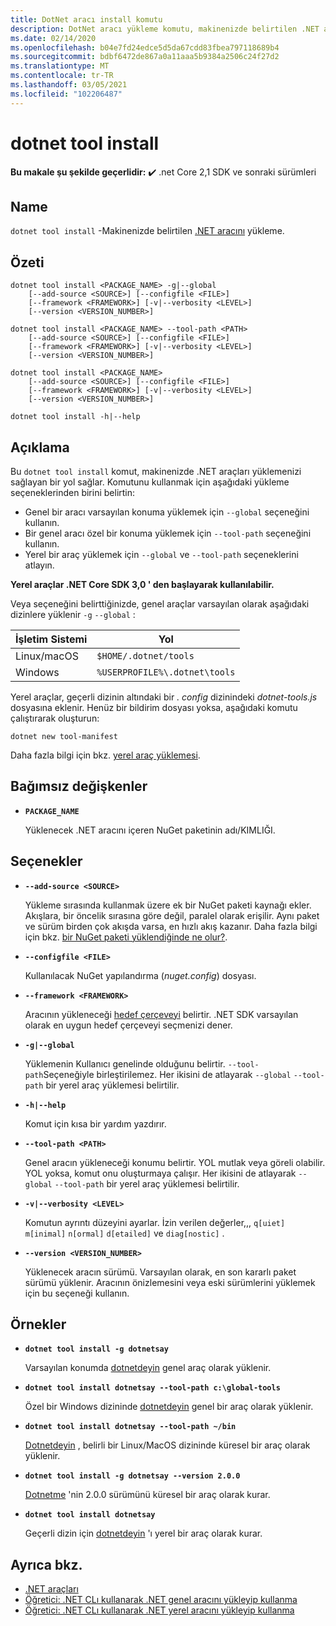 ```yaml
---
title: DotNet aracı install komutu
description: DotNet aracı yükleme komutu, makinenizde belirtilen .NET aracını yükler.
ms.date: 02/14/2020
ms.openlocfilehash: b04e7fd24edce5d5da67cdd83fbea797118689b4
ms.sourcegitcommit: bdbf6472de867a0a11aaa5b9384a2506c24f27d2
ms.translationtype: MT
ms.contentlocale: tr-TR
ms.lasthandoff: 03/05/2021
ms.locfileid: "102206487"
---
```

# <a name="dotnet-tool-install"></a>dotnet tool install

**Bu makale şu şekilde geçerlidir:** ✔️ .net Core 2,1 SDK ve sonraki sürümleri

## <a name="name"></a>Name

`dotnet tool install` -Makinenizde belirtilen [.NET aracını](global-tools.md) yükleme.

## <a name="synopsis"></a>Özeti

```dotnetcli
dotnet tool install <PACKAGE_NAME> -g|--global
    [--add-source <SOURCE>] [--configfile <FILE>]
    [--framework <FRAMEWORK>] [-v|--verbosity <LEVEL>]
    [--version <VERSION_NUMBER>]

dotnet tool install <PACKAGE_NAME> --tool-path <PATH>
    [--add-source <SOURCE>] [--configfile <FILE>]
    [--framework <FRAMEWORK>] [-v|--verbosity <LEVEL>]
    [--version <VERSION_NUMBER>]

dotnet tool install <PACKAGE_NAME>
    [--add-source <SOURCE>] [--configfile <FILE>]
    [--framework <FRAMEWORK>] [-v|--verbosity <LEVEL>]
    [--version <VERSION_NUMBER>]

dotnet tool install -h|--help
```

## <a name="description"></a>Açıklama

Bu `dotnet tool install` komut, makinenizde .NET araçları yüklemenizi sağlayan bir yol sağlar. Komutunu kullanmak için aşağıdaki yükleme seçeneklerinden birini belirtin:

* Genel bir aracı varsayılan konuma yüklemek için `--global` seçeneğini kullanın.
* Bir genel aracı özel bir konuma yüklemek için `--tool-path` seçeneğini kullanın.
* Yerel bir araç yüklemek için `--global` ve `--tool-path` seçeneklerini atlayın.

**Yerel araçlar .NET Core SDK 3,0 ' den başlayarak kullanılabilir.**

Veya seçeneğini belirttiğinizde, genel araçlar varsayılan olarak aşağıdaki dizinlere yüklenir `-g` `--global` :

| İşletim Sistemi          | Yol                          |
|-------------|-------------------------------|
| Linux/macOS | `$HOME/.dotnet/tools`         |
| Windows     | `%USERPROFILE%\.dotnet\tools` |

Yerel araçlar, geçerli dizinin altındaki bir *. config* dizinindeki *dotnet-tools.js* dosyasına eklenir. Henüz bir bildirim dosyası yoksa, aşağıdaki komutu çalıştırarak oluşturun:

```dotnetcli
dotnet new tool-manifest
```

Daha fazla bilgi için bkz. [yerel araç yüklemesi](global-tools.md#install-a-local-tool).

## <a name="arguments"></a>Bağımsız değişkenler

- **`PACKAGE_NAME`**

  Yüklenecek .NET aracını içeren NuGet paketinin adı/KIMLIĞI.

## <a name="options"></a>Seçenekler

- **`--add-source <SOURCE>`**

  Yükleme sırasında kullanmak üzere ek bir NuGet paketi kaynağı ekler. Akışlara, bir öncelik sırasına göre değil, paralel olarak erişilir. Aynı paket ve sürüm birden çok akışda varsa, en hızlı akış kazanır. Daha fazla bilgi için bkz. [bir NuGet paketi yüklendiğinde ne olur?](/nuget/concepts/package-installation-process).

- **`--configfile <FILE>`**

  Kullanılacak NuGet yapılandırma (*nuget.config*) dosyası.

- **`--framework <FRAMEWORK>`**

  Aracının yükleneceği [hedef çerçeveyi](../../standard/frameworks.md) belirtir. .NET SDK varsayılan olarak en uygun hedef çerçeveyi seçmenizi dener.

- **`-g|--global`**

  Yüklemenin Kullanıcı genelinde olduğunu belirtir. `--tool-path`Seçeneğiyle birleştirilemez. Her ikisini de atlayarak `--global` `--tool-path` bir yerel araç yüklemesi belirtilir.

- **`-h|--help`**

  Komut için kısa bir yardım yazdırır.

- **`--tool-path <PATH>`**

  Genel aracın yükleneceği konumu belirtir. YOL mutlak veya göreli olabilir. YOL yoksa, komut onu oluşturmaya çalışır. Her ikisini de atlayarak `--global` `--tool-path` bir yerel araç yüklemesi belirtilir.

- **`-v|--verbosity <LEVEL>`**

  Komutun ayrıntı düzeyini ayarlar. İzin verilen değerler,,, `q[uiet]` `m[inimal]` `n[ormal]` `d[etailed]` ve `diag[nostic]` .

- **`--version <VERSION_NUMBER>`**

  Yüklenecek aracın sürümü. Varsayılan olarak, en son kararlı paket sürümü yüklenir. Aracının önizlemesini veya eski sürümlerini yüklemek için bu seçeneği kullanın.

## <a name="examples"></a>Örnekler

- **`dotnet tool install -g dotnetsay`**

  Varsayılan konumda [dotnetdeyin](https://www.nuget.org/packages/dotnetsay/) genel araç olarak yüklenir.

- **`dotnet tool install dotnetsay --tool-path c:\global-tools`**

  Özel bir Windows dizininde [dotnetdeyin](https://www.nuget.org/packages/dotnetsay/) genel bir araç olarak yüklenir.

- **`dotnet tool install dotnetsay --tool-path ~/bin`**

  [Dotnetdeyin](https://www.nuget.org/packages/dotnetsay/) , belirli bir Linux/MacOS dizininde küresel bir araç olarak yüklenir.

- **`dotnet tool install -g dotnetsay --version 2.0.0`**

  [Dotnetme](https://www.nuget.org/packages/dotnetsay/) 'nin 2.0.0 sürümünü küresel bir araç olarak kurar.

- **`dotnet tool install dotnetsay`**

  Geçerli dizin için [dotnetdeyin](https://www.nuget.org/packages/dotnetsay/) 'ı yerel bir araç olarak kurar.

## <a name="see-also"></a>Ayrıca bkz.

- [.NET araçları](global-tools.md)
- [Öğretici: .NET CLı kullanarak .NET genel aracını yükleyip kullanma](global-tools-how-to-use.md)
- [Öğretici: .NET CLı kullanarak .NET yerel aracını yükleyip kullanma](local-tools-how-to-use.md)
